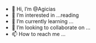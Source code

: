 - 👋 Hi, I’m @Agicias
- 👀 I’m interested in ...reading 
- 🌱 I’m currently learning ...
- 💞️ I’m looking to collaborate on ...
- 📫 How to reach me ...

<!---
Agicias/Agicias is a ✨ special ✨ repository because its `README.md` (this file) appears on your GitHub profile.
You can click the Preview link to take a look at your changes.
--->
